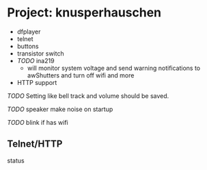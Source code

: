 # Project: knusperhauschen

* dfplayer
* telnet
* buttons
* transistor switch
* *TODO* ina219
  * will monitor system voltage and send warning notifications to awShutters
    and turn off wifi and more
* HTTP support

*TODO* Setting like bell track and volume should be saved.

*TODO* speaker make noise on startup

*TODO* blink if has wifi

## Telnet/HTTP

status
